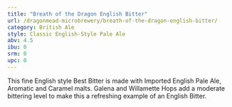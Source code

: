 ```yaml
---
title: "Breath of the Dragon English Bitter"
url: /dragonmead-microbrewery/breath-of-the-dragon-english-bitter/
category: British Ale
style: Classic English-Style Pale Ale
abv: 4.5
ibu: 0
srm: 0
upc: 0
---
```

This fine English style Best Bitter is made with Imported English Pale Ale, Aromatic and Caramel malts. Galena and Willamette Hops add a moderate bittering level to make this a refreshing example of an English Bitter.
